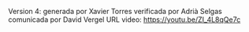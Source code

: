 Version 4: 
generada por Xavier Torres
verificada por Adrià Selgas
comunicada por David Vergel
URL video: https://youtu.be/ZI_4L8qQe7c
